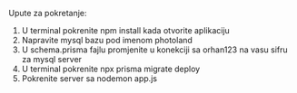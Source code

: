 Upute za pokretanje:

1. U terminal pokrenite npm install kada otvorite aplikaciju
2. Napravite mysql bazu pod imenom photoland
3. U schema.prisma fajlu promjenite u konekciji sa orhan123 na vasu sifru za mysql server
4. U terminal pokrenite npx prisma migrate deploy
5. Pokrenite server sa nodemon app.js
